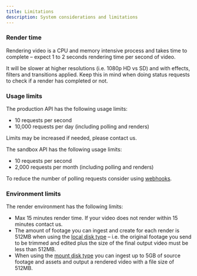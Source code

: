 ```yaml
---
title: Limitations
description: System considerations and limitations
---
```


### Render time

Rendering video is a CPU and memory intensive process and takes time to complete – expect 1 to 2 seconds rendering time
per second of video.

It will be slower at higher resolutions \(i.e. 1080p HD vs SD\) and with effects, filters and transitions applied. Keep
this in mind when doing status requests to check if a render has completed or not.

### Usage limits

The production API has the following usage limits:

- 10 requests per second
- 10,000 requests per day \(including polling and renders\)

Limits may be increased if needed, please contact us.

The sandbox API has the following usage limits:

- 10 requests per second
- 2,000 requests per month \(including polling and renders\)

To reduce the number of polling requests consider using [webhooks](webhooks.md).

### Environment limits

The render environment has the following limits:

- Max 15 minutes render time. If your video does not render within 15 minutes contact us.
- The amount of footage you can ingest and create for each render is 512MB when using the [local disk
  type](disk-types.md#speed-optimised-local-disk-type) – i.e. the original footage you send to be trimmed and edited
  plus the size of the final output video must be less than 512MB.
- When using the [mount disk type](disk-types.md#file-size-optimised-mount-disk-type) you can ingest up to 5GB of source
  footage and assets and output a rendered video with a file size of 512MB.
